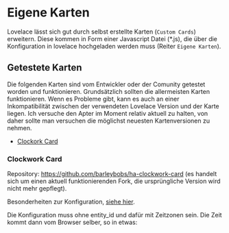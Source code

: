 # Eigene Karten

Lovelace lässt sich gut durch selbst erstellte Karten (`Custom Cards`) erweitern. Diese kommen in Form einer Javascript Datei (*.js), die 
über die Konfiguration in lovelace hochgeladen werden muss (Reiter `Eigene Karten`). 
<!-- TODO: Screenshot! Auch Github Release! -->

## Getestete Karten

Die folgenden Karten sind vom Entwickler oder der Comunity getestet worden und funktionieren. Grundsätzlich sollten die
allermeisten Karten funktionieren. Wenn es Probleme gibt, kann es auch an einer Inkompatibilität zwischen der verwendeten
Lovelace Version und der Karte liegen. Ich versuche den Apter im Moment relativ aktuell zu halten, von daher sollte man
versuchen die möglichst neuesten Kartenversionen zu nehmen.

* [Clockork Card](custom_cards.md#clockwork-card)


### Clockwork Card

Repository: https://github.com/barleybobs/ha-clockwork-card (es handelt sich um einen aktuell funktionierenden Fork, die ursprüngliche
Version wird nicht mehr gepflegt). 

Besonderheiten zur Konfiguration, [siehe hier](ui_tipps.md#Uhrzeit).

<!-- Einen `sensor` für die Zeit kann man sich mit einem Skript selber bauen, z.B. so:
`````javascript
schedule('* * * * *', () => {
    setState('0_userdata.0.zeit', Date.now());
});
`````-->
Die Konfiguration muss ohne entity_id und dafür mit Zeitzonen sein. Die Zeit kommt dann vom Browser selber, so in etwas:
`````yaml

`````
